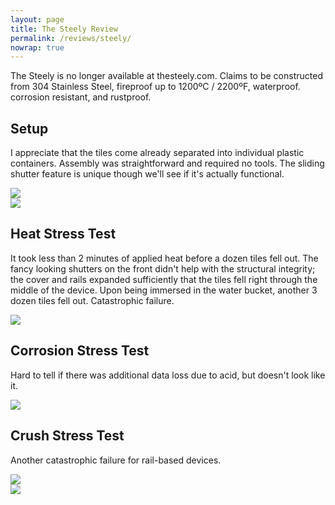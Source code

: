 ```yaml
---
layout: page
title: The Steely Review
permalink: /reviews/steely/
nowrap: true
---
```

The Steely is no longer available at thesteely.com. Claims to be constructed from 304 Stainless Steel, fireproof up to 1200ºC / 2200ºF, waterproof. corrosion resistant, and rustproof.

## Setup

I appreciate that the tiles come already separated into individual plastic containers. Assembly was straightforward and required no tools. The sliding shutter feature is unique though we'll see if it's actually functional.

<img src="../../img/devices/steely_new1.jpeg" />
<br/>
<img src="../../img/devices/steely_new2.jpeg" />

## Heat Stress Test

It took less than 2 minutes of applied heat before a dozen tiles fell out. The fancy looking shutters on the front didn't help with the structural integrity; the cover and rails expanded sufficiently that the tiles fell right through the middle of the device. Upon being immersed in the water bucket, another 3 dozen tiles fell out. Catastrophic failure.

<img src="../../img/devices/steely_heat.jpeg" />

## Corrosion Stress Test

Hard to tell if there was additional data loss due to acid, but doesn't look like it.

<img src="../../img/devices/steely_acid.jpeg" />

## Crush Stress Test

Another catastrophic failure for rail-based devices.

<img src="../../img/devices/steely_crush1.jpeg" />
<br/>
<img src="../../img/devices/steely_crush2.jpeg" />
